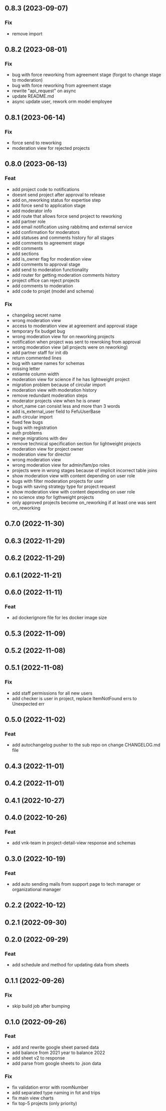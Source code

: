 ## 0.8.3 (2023-09-07)

### Fix

- remove import

## 0.8.2 (2023-08-01)

### Fix

- bug with force reworking from agreement stage (forgot to change stage to moderation)
- bug with force reworking from agreement stage
- rewrite "api_request" on async
- update README.md
- async update user, rework orm model employee

## 0.8.1 (2023-06-14)

### Fix

- force send to reworking
- moderation view for rejected projects

## 0.8.0 (2023-06-13)

### Feat

- add project code to notifications
- doesnt send project after approval to release
- add on_reworking status for expertise step
- add force send to application stage
- add moderator info
- add route that allows force send project to reworking
- add partner role
- add email notification using rabbitmq and external service
- add confirmation for moderators
- add statuses and comments history for all stages
- add comments to agreement stage
- edit comments
- add sections
- add is_owner flag for moderation view
- add comments to approval stage
- add send to moderation functionality
- add router for getting moderation comments history
- project office can reject projects
- add comments to moderation
- add code to projet (model and schema)

### Fix

- changelog secret name
- wrong moderation view
- access to moderation view at agreement and approval stage
- temporary fix budget bug
- wrong moderation view for on reworking projects
- notification when project was sent to rewroking from approval
- wrong moderation view (all projects were on reworking)
- add partner staff for init db
- return commented lines
- bug with same names for schemas
- missing letter
- estiamte column width
- moderation view for science if he has lightweight project
- migration problem because of circular import
- moderation view with moderation history
- remove redundant moderation steps
- moderator projects view when he is onwer
- short_name can consist less and more than 3 words
- add is_external_user field to FefuUserBase
- auth circular import
- fixed few bugs
- bugs with registration
- auth problems
- merge migrations with dev
- remove technical specification section for lightweight projects
- moderation view for project owner
- moderation view for director
- wrong moderation view
- wrong moderation view for admin/fam/po roles
- projects were in wrong stages because of implicit incorrect table joins
- show moderation view with content depending on user role
- bugs with filter moderation projects for user
- bugs with saving strategy type for project request
- show moderation view with content depending on user role
- no science step for ligthweight projects
- only approved projects become on_reworking if at least one was sent on_reworking

## 0.7.0 (2022-11-30)

## 0.6.3 (2022-11-29)

## 0.6.2 (2022-11-29)

## 0.6.1 (2022-11-21)

## 0.6.0 (2022-11-11)

### Feat

- ad dockerignore file for les docker image size

## 0.5.3 (2022-11-09)

## 0.5.2 (2022-11-08)

## 0.5.1 (2022-11-08)

### Fix

- add staff permissions for all new users
- add checker is user in project, replace ItemNotFound errs to Unexpected err

## 0.5.0 (2022-11-02)

### Feat

- add autochangelog pusher to the sub repo on change CHANGELOG.md file

## 0.4.3 (2022-11-01)

## 0.4.2 (2022-11-01)

## 0.4.1 (2022-10-27)

## 0.4.0 (2022-10-26)

### Feat

- add vnk-team in project-detail-view response and schemas

## 0.3.0 (2022-10-19)

### Feat

- add auto sending mails from support page to tech manager or organizational manager

## 0.2.2 (2022-10-12)

## 0.2.1 (2022-09-30)

## 0.2.0 (2022-09-29)

### Feat

- add schedule and method for updating data from sheets

## 0.1.1 (2022-09-26)

### Fix

- skip build job after bumping

## 0.1.0 (2022-09-26)

### Feat

- add and rewrite google sheet parsed data
- add balance from 2021 year to balance 2022
- add sheet v2 to response
- add parse from google sheets to .json data

### Fix

- fix validation error with roomNumber
- add separated type naming in fot and trips
- fix main view charts
- fix top-5 projects (only priority)

